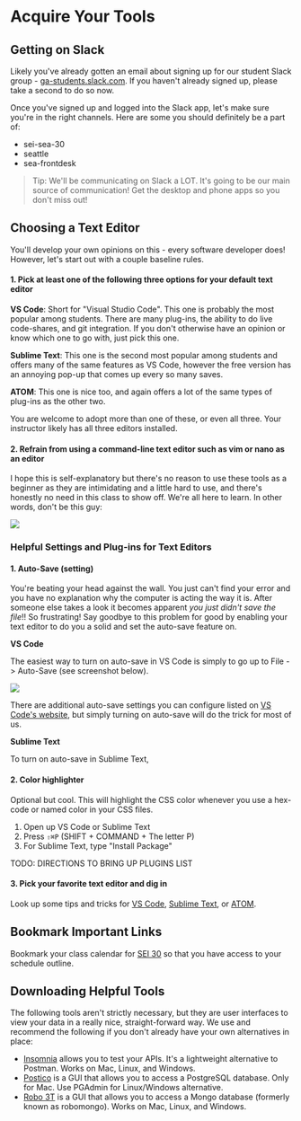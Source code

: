 # Acquire Your Tools

## Getting on Slack

Likely you've already gotten an email about signing up for our student Slack group - [ga-students.slack.com](ga-students.slack.com). If you haven't already signed up, please take a second to do so now.

Once you've signed up and logged into the Slack app, let's make sure you're in the right channels. Here are some you should definitely be a part of:

* sei-sea-30
* seattle
* sea-frontdesk

> Tip: We'll be communicating on Slack a LOT. It's going to be our main source of communication! Get the desktop and phone apps so you don't miss out!

## Choosing a Text Editor

You'll develop your own opinions on this - every software developer does! However, let's start out with a couple baseline rules.

#### 1. Pick at least one of the following three options for your default text editor

**VS Code**: Short for "Visual Studio Code". This one is probably the most popular among students. There are many plug-ins, the ability to do live code-shares, and git integration. If you don't otherwise have an opinion or know which one to go with, just pick this one.

**Sublime Text**: This one is the second most popular among students and offers many of the same features as VS Code, however the free version has an annoying pop-up that comes up every so many saves.

**ATOM**: This one is nice too, and again offers a lot of the same types of plug-ins as the other two.

You are welcome to adopt more than one of these, or even all three. Your instructor likely has all three editors installed.

#### 2. Refrain from using a command-line text editor such as vim or nano as an editor

I hope this is self-explanatory but there's no reason to use these tools as a beginner as they are intimidating and a little hard to use, and there's honestly no need in this class to show off. We're all here to learn. In other words, don't be this guy:

![](https://res.cloudinary.com/briezh/image/upload/v1476479006/tnons6mmhbmsxfnomqzw.jpg)

### Helpful Settings and Plug-ins for Text Editors

#### 1. Auto-Save (setting)

You're beating your head against the wall. You just can't find your error and you have no explanation why the computer is acting the way it is. After someone else takes a look it becomes apparent *you just didn't save the file*!! So frustrating! Say goodbye to this problem for good by enabling your text editor to do you a solid and set the auto-save feature on.

**VS Code**

The easiest way to turn on auto-save in VS Code is simply to go up to File -> Auto-Save (see screenshot below). 

![](https://res.cloudinary.com/briezh/image/upload/v1583363604/Screen_Shot_2020-03-04_at_3.12.50_PM_vdzxjs.png)

There are additional auto-save settings you can configure listed on [VS Code's website](https://code.visualstudio.com/docs/editor/codebasics#_save-auto-save), but simply turning on auto-save will do the trick for most of us.

**Sublime Text**

To turn on auto-save in Sublime Text, 

#### 2. Color highlighter

Optional but cool. This will highlight the CSS color whenever you use a hex-code or named color in your CSS files.

1. Open up VS Code or Sublime Text
1. Press `⇧⌘P` (SHIFT + COMMAND + The letter P)
1. For Sublime Text, type "Install Package"

TODO: DIRECTIONS TO BRING UP PLUGINS LIST

#### 3. Pick your favorite text editor and dig in

Look up some tips and tricks for [VS Code](https://code.visualstudio.com/docs/getstarted/tips-and-tricks), [Sublime Text](), or [ATOM]().

## Bookmark Important Links

Bookmark your class calendar for [SEI 30](https://sei30.herokuapp.com) so that you have access to your schedule outline.

## Downloading Helpful Tools

The following tools aren't strictly necessary, but they are user interfaces to view your data in a really nice, straight-forward way. We use and recommend the following if you don't already have your own alternatives in place:

* [Insomnia](https://insomnia.rest/download/) allows you to test your APIs. It's a lightweight alternative to Postman. Works on Mac, Linux, and Windows.
* [Postico](https://eggerapps.at/postico/) is a GUI that allows you to access a PostgreSQL database. Only for Mac. Use PGAdmin for Linux/Windows alternative.
* [Robo 3T](https://robomongo.org/) is a GUI that allows you to access a Mongo database (formerly known as robomongo). Works on Mac, Linux, and Windows.

